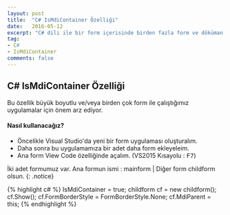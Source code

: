 ```yaml
---
layout: post
title:  "C# IsMdiContainer Özelliği"
date:   2016-05-12
excerpt: "C# dili ile bir form içerisinde birden fazla form ve döküman üzerinde çalışmayı anlamaya çalışalım."
tag:
- C#
- IsMdiContainer
comments: false
---
```


## C# IsMdiContainer Özelliği

Bu özellik büyük boyutlu ve/veya birden çok form ile çalıştığımız uygulamalar için önem arz ediyor. 

#### Nasıl kullanacağız?

* Öncelikle Visual Studio'da yeni bir form uygulaması oluşturalım.
* Daha sonra bu uygulamamıza bir adet daha form ekleyeleim.
* Ana form View Code özelliğinde açalım. (VS2015 Kısayolu : <kbd>F7</kbd>)

İki adet formumuz var. Ana formun ismi : mainform | Diğer form childform olsun. 
{: .notice}



{% highlight c# %}
IsMdiContainer = true;
	childform cf = new childform();
	cf.Show();
	cf.FormBorderStyle = FormBorderStyle.None;
	cf.MdiParent = this;
{% endhighlight %}

